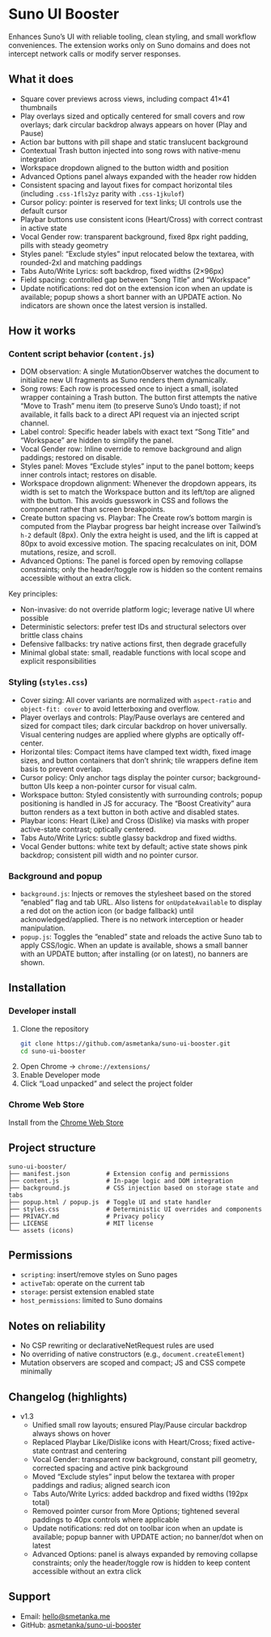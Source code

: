 # Suno UI Booster

Enhances Suno’s UI with reliable tooling, clean styling, and small workflow conveniences. The extension works only on Suno domains and does not intercept network calls or modify server responses.

## What it does

- Square cover previews across views, including compact 41×41 thumbnails
- Play overlays sized and optically centered for small covers and row overlays; dark circular backdrop always appears on hover (Play and Pause)
- Action bar buttons with pill shape and static translucent background
- Contextual Trash button injected into song rows with native-menu integration
- Workspace dropdown aligned to the button width and position
- Advanced Options panel always expanded with the header row hidden
- Consistent spacing and layout fixes for compact horizontal tiles (including `.css-1fls2yz` parity with `.css-1jkulof`)
- Cursor policy: pointer is reserved for text links; UI controls use the default cursor
- Playbar buttons use consistent icons (Heart/Cross) with correct contrast in active state
- Vocal Gender row: transparent background, fixed 8px right padding, pills with steady geometry
- Styles panel: “Exclude styles” input relocated below the textarea, with rounded-2xl and matching paddings
- Tabs Auto/Write Lyrics: soft backdrop, fixed widths (2×96px)
- Field spacing: controlled gap between “Song Title” and “Workspace”
- Update notifications: red dot on the extension icon when an update is available; popup shows a short banner with an UPDATE action. No indicators are shown once the latest version is installed.

## How it works

### Content script behavior (`content.js`)

- DOM observation: A single MutationObserver watches the document to initialize new UI fragments as Suno renders them dynamically.
- Song rows: Each row is processed once to inject a small, isolated wrapper containing a Trash button. The button first attempts the native “Move to Trash” menu item (to preserve Suno’s Undo toast); if not available, it falls back to a direct API request via an injected script channel.
- Label control: Specific header labels with exact text “Song Title” and “Workspace” are hidden to simplify the panel.
- Vocal Gender row: Inline override to remove background and align paddings; restored on disable.
- Styles panel: Moves “Exclude styles” input to the panel bottom; keeps inner controls intact; restores on disable.
- Workspace dropdown alignment: Whenever the dropdown appears, its width is set to match the Workspace button and its left/top are aligned with the button. This avoids guesswork in CSS and follows the component rather than screen breakpoints.
- Create button spacing vs. Playbar: The Create row’s bottom margin is computed from the Playbar progress bar height increase over Tailwind’s `h-2` default (8px). Only the extra height is used, and the lift is capped at 80px to avoid excessive motion. The spacing recalculates on init, DOM mutations, resize, and scroll.
- Advanced Options: The panel is forced open by removing collapse constraints; only the header/toggle row is hidden so the content remains accessible without an extra click.

Key principles:
- Non-invasive: do not override platform logic; leverage native UI where possible
- Deterministic selectors: prefer test IDs and structural selectors over brittle class chains
- Defensive fallbacks: try native actions first, then degrade gracefully
- Minimal global state: small, readable functions with local scope and explicit responsibilities

### Styling (`styles.css`)

- Cover sizing: All cover variants are normalized with `aspect-ratio` and `object-fit: cover` to avoid letterboxing and overflow.
- Player overlays and controls: Play/Pause overlays are centered and sized for compact tiles; dark circular backdrop on hover universally. Visual centering nudges are applied where glyphs are optically off-center.
- Horizontal tiles: Compact items have clamped text width, fixed image sizes, and button containers that don’t shrink; tile wrappers define item basis to prevent overlap.
- Cursor policy: Only anchor tags display the pointer cursor; background-button UIs keep a non-pointer cursor for visual calm.
- Workspace button: Styled consistently with surrounding controls; popup positioning is handled in JS for accuracy. The “Boost Creativity” aura button renders as a text button in both active and disabled states.
- Playbar icons: Heart (Like) and Cross (Dislike) via masks with proper active-state contrast; optically centered.
- Tabs Auto/Write Lyrics: subtle glassy backdrop and fixed widths.
- Vocal Gender buttons: white text by default; active state shows pink backdrop; consistent pill width and no pointer cursor.

### Background and popup

- `background.js`: Injects or removes the stylesheet based on the stored “enabled” flag and tab URL. Also listens for `onUpdateAvailable` to display a red dot on the action icon (or badge fallback) until acknowledged/applied. There is no network interception or header manipulation.
- `popup.js`: Toggles the “enabled” state and reloads the active Suno tab to apply CSS/logic. When an update is available, shows a small banner with an UPDATE button; after installing (or on latest), no banners are shown.

## Installation

### Developer install
1. Clone the repository
   ```bash
   git clone https://github.com/asmetanka/suno-ui-booster.git
   cd suno-ui-booster
   ```
2. Open Chrome → `chrome://extensions/`
3. Enable Developer mode
4. Click “Load unpacked” and select the project folder

### Chrome Web Store
Install from the [Chrome Web Store](https://chromewebstore.google.com/detail/hcocfjdjhiiolcmplgfkgkifnjeeodcl)

## Project structure
```
suno-ui-booster/
├── manifest.json          # Extension config and permissions
├── content.js             # In-page logic and DOM integration
├── background.js          # CSS injection based on storage state and tabs
├── popup.html / popup.js  # Toggle UI and state handler
├── styles.css             # Deterministic UI overrides and components
├── PRIVACY.md             # Privacy policy
├── LICENSE                # MIT license
└── assets (icons)
```

## Permissions
- `scripting`: insert/remove styles on Suno pages
- `activeTab`: operate on the current tab
- `storage`: persist extension enabled state
- `host_permissions`: limited to Suno domains

## Notes on reliability
- No CSP rewriting or declarativeNetRequest rules are used
- No overriding of native constructors (e.g., `document.createElement`)
- Mutation observers are scoped and compact; JS and CSS compete minimally

## Changelog (highlights)

- v1.3
  - Unified small row layouts; ensured Play/Pause circular backdrop always shows on hover
  - Replaced Playbar Like/Dislike icons with Heart/Cross; fixed active-state contrast and centering
  - Vocal Gender: transparent row background, constant pill geometry, corrected spacing and active pink background
  - Moved “Exclude styles” input below the textarea with proper paddings and radius; aligned search icon
  - Tabs Auto/Write Lyrics: added backdrop and fixed widths (192px total)
  - Removed pointer cursor from More Options; tightened several paddings to 40px controls where applicable
  - Update notifications: red dot on toolbar icon when an update is available; popup banner with UPDATE action; no banner/dot when on latest
  - Advanced Options: panel is always expanded by removing collapse constraints; only the header/toggle row is hidden to keep content accessible without an extra click

## Support
- Email: [hello@smetanka.me](mailto:hello@smetanka.me)
- GitHub: [asmetanka/suno-ui-booster](https://github.com/asmetanka/suno-ui-booster)


